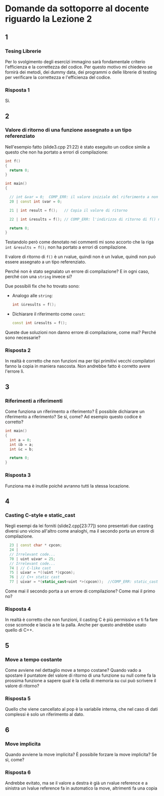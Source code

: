 # Domande da sottoporre al docente riguardo la Lezione 2

## 1

### Tesing Librerie

Per lo svolgimento degli esercizi immagino sarà fondamentale criterio l'efficienza e la correttezza del codice. Per questo motivo mi chiedevo se fornirà dei metodi, dei dummy data, dei programmi o delle librerie di testing per verificare la correttezza e l'efficienza del codice.

### Risposta 1

Si.

## 2

### Valore di ritorno di una funzione assegnato a un tipo referenziato

Nell'esempio fatto (slide3.cpp 21:22) è stato eseguito un codice simile a questo che non ha portato a errori di compilazione:

```cpp
int f()
{
  return 0;
}

int main()
{

  // int &var = 0;  COMP_ERR: il valore iniziale del riferimento a non const deve essere un lvalue
  20 | const int &var = 0;

  21 | int result = f();   // Copia il valore di ritorno

  22 | int &results = f(); // COMP_ERR: l'indirizzo di ritorno di f() non è un lvalue

  return 0;
}
```

Testandolo però come denotato nei commenti mi sono accorto che la riga `int &results = f();` non ha portato a errori di compilazione.

Il valore di ritorno di `f()` è un rvalue, quindi non è un lvalue, quindi non può essere assegnato a un tipo referenziato.

Perché non è stato segnalato un errore di compilazione? E in ogni caso, perché con una `string` invece si?

Due possibili fix che ho trovato sono:

- Analogo alle `string`:

  ```cpp
  int &&results = f();
  ```

- Dichiarare il riferimento come `const`:

  ```cpp
  const int &results = f();
  ```

Queste due soluzioni non danno errore di compilazione, come mai? Perché sono necessarie?

### Risposta 2

In realtà è corretto che non funzioni ma per tipi primitivi vecchi compilatori fanno la copia in maniera nascosta. Non andrebbe fatto è corretto avere l'errore lì.

## 3

### Riferimenti a riferimenti

Come funziona un riferimento a riferimento? È possibile dichiarare un riferimento a riferimento? Se sì, come? Ad esempio questo codice è corretto?

```cpp
int main()
{
  int a = 0;
  int &b = a;
  int &c = b;

  return 0;
}
```

### Risposta 3

Funziona ma è inutile poiché avranno tutti la stessa locazione.

## 4

### Casting C-style e static_cast

Negli esempi da lei forniti (slide2.cpp\[23:77\]) sono presentati due casting diversi uno
vicino all'altro come analoghi, ma il secondo porta un errore di compilazione.

```cpp
  23 | const char * cpcon;
  24 |
  // Irrelevant code...
  70 | uint uivar = 25;
  // Irrelevant code...
  74 | // C-like cast
  75 | uivar = *((uint *)cpcon); 
  76 | // C++ static cast
  77 | uivar = *(static_cast<uint *>(cpcon));  //COMP_ERR: static_cast da 'const char *' a 'uint *' (aka 'unsigned int *') non è ammesso
```

Come mai il secondo porta a un errore di compilazione? Come mai il primo no?

### Risposta 4

In realtà è corretto che non funzioni, il casting C è più permissivo e ti fa fare cose scomode e lascia a te la palla. Anche per questo andrebbe usato quello di C++.

## 5

### Move a tempo costante

Come avviene nel dettaglio move a tempo costane? Quando vado a spostare il puntatore del valore di ritorno di una funzione su null come fa la prossima funzione a sapere qual è la cella di memoria su cui può scrivere il valore di ritorno?

### Risposta 5

Quello che viene cancellato al pop è la variabile interna, che nel caso di dati complessi è solo un riferimento al dato.

## 6

### Move implicita

Quando avviene la move implicita? È possibile forzare la move implicita? Se sì, come?

### Risposta 6

Andrebbe evitato, ma se il valore a destra è già un rvalue reference e a sinistra un lvalue reference fa in automatico la move, altrimenti fa una copia
